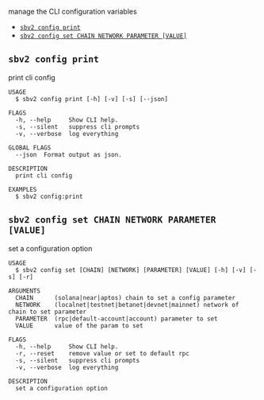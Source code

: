 
manage the CLI configuration variables

* [`sbv2 config print`](#sbv2-config-print)
* [`sbv2 config set CHAIN NETWORK PARAMETER [VALUE]`](#sbv2-config-set-chain-network-parameter-value)

## `sbv2 config print`

print cli config

```
USAGE
  $ sbv2 config print [-h] [-v] [-s] [--json]

FLAGS
  -h, --help     Show CLI help.
  -s, --silent   suppress cli prompts
  -v, --verbose  log everything

GLOBAL FLAGS
  --json  Format output as json.

DESCRIPTION
  print cli config

EXAMPLES
  $ sbv2 config:print
```

## `sbv2 config set CHAIN NETWORK PARAMETER [VALUE]`

set a configuration option

```
USAGE
  $ sbv2 config set [CHAIN] [NETWORK] [PARAMETER] [VALUE] [-h] [-v] [-s] [-r]

ARGUMENTS
  CHAIN      (solana|near|aptos) chain to set a config parameter
  NETWORK    (localnet|testnet|betanet|devnet|mainnet) network of chain to set parameter
  PARAMETER  (rpc|default-account|account) parameter to set
  VALUE      value of the param to set

FLAGS
  -h, --help     Show CLI help.
  -r, --reset    remove value or set to default rpc
  -s, --silent   suppress cli prompts
  -v, --verbose  log everything

DESCRIPTION
  set a configuration option
```
